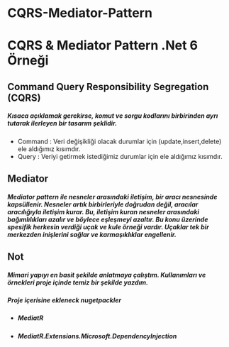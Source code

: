 # CQRS-Mediator-Pattern
# CQRS &amp; Mediator Pattern .Net 6 Örneği

## Command Query Responsibility Segregation (CQRS)

 ##### Kısaca açıklamak gerekirse, komut ve sorgu kodlarını birbirinden ayrı tutarak ilerleyen bir tasarım şeklidir.
- Command : Veri değişikliği olacak durumlar için (update,insert,delete) ele aldığımız kısımdır.
- Query : Veriyi getirmek istediğimiz durumlar için ele aldığımız kısımdır.

## Mediator
##### Mediator pattern ile nesneler arasındaki iletişim, bir aracı nesnesinde kapsüllenir. Nesneler artık birbirleriyle doğrudan değil, aracılar aracılığıyla iletişim kurar. Bu, iletişim kuran nesneler arasındaki bağımlılıkları azalır ve böylece eşleşmeyi azaltır. Bu konu üzerinde spesifik herkesin verdiği uçak ve kule örneği vardır. Uçaklar tek bir merkezden inişlerini sağlar ve karmaşıklıklar engellenir.

## Not
 ##### Mimari yapıyı en basit şekilde anlatmaya çalıştım. Kullanımları ve örnekleri proje içinde temiz bir şekilde yazdım.
 
 ##### Proje içerisine ekleneck nugetpackler
 - ##### MediatR 
 - ##### MediatR.Extensions.Microsoft.DependencyInjection
